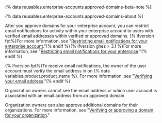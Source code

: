 {% data reusables.enterprise-accounts.approved-domains-beta-note %}

{% data reusables.enterprise-accounts.approved-domains-about %}

After you approve domains for your enterprise account, you can restrict email notifications for activity within your enterprise account to users with verified email addresses within verified or approved domains. {% ifversion fpt%}For more information, see "[Restricting email notifications for your enterprise account](/github/setting-up-and-managing-your-enterprise/restricting-email-notifications-for-your-enterprise-account)."{% endif %}{% ifversion ghes > 3.1 %}For more information, see "[Restricting email notifications for your enterprise](/admin/policies/enforcing-policies-for-your-enterprise/restricting-email-notifications-for-your-enterprise)."{% endif %}

{% ifversion fpt%}To receive email notifications, the owner of the user account must verify the email address in on {% data variables.product.product_name %}. For more information, see "[Verifying your email address](/github/getting-started-with-github/verifying-your-email-address)."{% endif %}

Organization owners cannot see the email address or which user account is associated with an email address from an approved domain.

Organization owners can also approve additional domains for their organizations. For more information, see "[Verifying or approving a domain for your organization](/organizations/managing-organization-settings/verifying-or-approving-a-domain-for-your-organization)."
